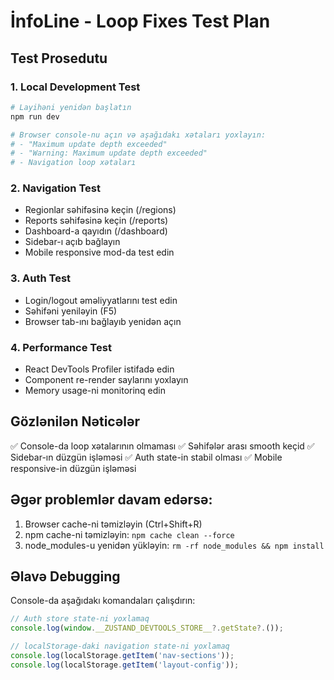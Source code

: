 # İnfoLine - Loop Fixes Test Plan

## Test Prosedutu

### 1. Local Development Test
```bash
# Layihəni yenidən başlatın
npm run dev

# Browser console-nu açın və aşağıdakı xətaları yoxlayın:
# - "Maximum update depth exceeded" 
# - "Warning: Maximum update depth exceeded"
# - Navigation loop xətaları
```

### 2. Navigation Test
- Regionlar səhifəsinə keçin (/regions)
- Reports səhifəsinə keçin (/reports) 
- Dashboard-a qayıdın (/dashboard)
- Sidebar-ı açıb bağlayın
- Mobile responsive mod-da test edin

### 3. Auth Test
- Login/logout əməliyyatlarını test edin
- Səhifəni yeniləyin (F5)
- Browser tab-ını bağlayıb yenidən açın

### 4. Performance Test
- React DevTools Profiler istifadə edin
- Component re-render saylarını yoxlayın
- Memory usage-ni monitorinq edin

## Gözlənilən Nəticələr

✅ Console-da loop xətalarının olmaması
✅ Səhifələr arası smooth keçid
✅ Sidebar-ın düzgün işləməsi
✅ Auth state-in stabil olması
✅ Mobile responsive-in düzgün işləməsi

## Əgər problemlər davam edərsə:

1. Browser cache-ni təmizləyin (Ctrl+Shift+R)
2. npm cache-ni təmizləyin: `npm cache clean --force`
3. node_modules-u yenidən yükləyin: `rm -rf node_modules && npm install`

## Əlavə Debugging

Console-da aşağıdakı komandaları çalışdırın:
```javascript
// Auth store state-ni yoxlamaq
console.log(window.__ZUSTAND_DEVTOOLS_STORE__?.getState?.());

// localStorage-daki navigation state-ni yoxlamaq  
console.log(localStorage.getItem('nav-sections'));
console.log(localStorage.getItem('layout-config'));
```
